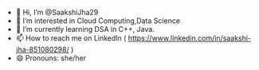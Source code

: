 - 👋 Hi, I’m @SaakshiJha29
- 👀 I’m interested in Cloud Computing,Data Science
- 🌱 I’m currently learning DSA in C++, Java.
- 📫 How to reach me on LinkedIn ( https://www.linkedin.com/in/saakshi-jha-851080298/ )
- 😄 Pronouns: she/her

<!---
SaakshiJha29/SaakshiJha29 is a ✨ special ✨ repository because its `README.md` (this file) appears on your GitHub profile.
You can click the Preview link to take a look at your changes.
--->
